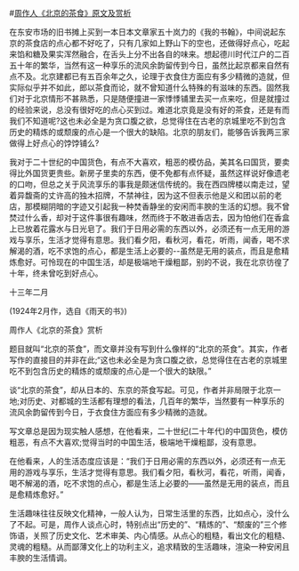 #[周作人《北京的茶食》原文及赏析](https://www.vrrw.net/wx/9085.html)

在东安市场的旧书摊上买到一本日本文章家五十岚力的《我的书翰》，中间说起东京的茶食店的点心都不好吃了，只有几家如上野山下的空也，还做得好点心，吃起来馅和糖及果实浑然融合，在舌头上分不出各自的味来。想起德川时代江户的二百五十年的繁华，当然有这一种享乐的流风余韵留传到今日，虽然比起京都来自然有点不及。北京建都已有五百余年之久，论理于衣食住方面应有多少精微的造就，但实际似乎并不如此，郎以茶食而论，就不曾知道什么特殊的有滋味的东西。固然我们对于北京情形不甚熟悉，只是随便撞进一家悸悸铺里去买一点来吃，但是就撞过的经验来说，总没有很好吃的点心买到过。难道北京竟是没有好的茶食，还是有而我们不知道呢?这也未必全是为贪口腹之欲，总觉得住在古老的京城里吃不到包含历史的精炼的或颓废的点心是一个很大的缺陷。北京的朋友们，能够告诉我两三家做得上好点心的饽饽铺么?



我对于二十世纪的中国货色，有点不大喜欢，粗恶的模仿品，美其名曰国货，要卖得比外国货更贵些。新房子里卖的东西，便不免都有点怀疑，虽然这样说好像遗老的口吻，但总之关于风流享乐的事我是颇迷信传统的。我在西四牌楼以南走过，望着异馥斋的丈许高的独木招牌，不禁神往，因为这不但表示他是义和团以前的老店，那模糊阴暗的字迹又引起我一种焚香静坐的安闲而丰腴的生活的幻想。我不曾焚过什么香，却对于这件事很有趣味，然而终于不敢进香店去，因为怕他们在香盒上已放着花露水与日光皂了。我们于日用必需的东西以外，必须还有一点无用的游戏与享乐，生活才觉得有意思。我们看夕阳，看秋河，看花，听雨，闻香，喝不求解渴的酒，吃不求饱的点心，都是生活上必要的--虽然是无用的装点，而且是愈精炼愈好。可怜现在的中国生活，却是极端地干燥粗鄙，别的不说，我在北京彷徨了十年，终未曾吃到好点心。

十三年二月

(1924年2月作，选自《雨天的书》)

周作人《北京的茶食》赏析

题目就叫“北京的茶食”，而文章并没有写到什么像样的“北京的茶食”。其实，作者写作的直接目的并非在此;“这也未必全是为贪口腹之欲，总觉得住在古老的京城里吃不到包含历史的精炼的或颓废的点心是一个很大的缺限。”

谈“北京的茶食”，却从日本的、东京的茶食写起。可见，作者并非局限于北京一地;对历史、对都城的生活都有理想的看法，几百年的繁华，当然要有一种享乐的流风余韵留传到今日，于衣食住方面应有多少精微的造就。

写文章总是因为现实触人感想，在他看来，二十世纪(二十年代)的中国货色，模仿粗恶，有点不大喜欢;觉得当时的中国生活，极端地干燥粗鄙，没有意思。

在他看来，人的生活态度应该是：“我们于日用必需的东西以外，必须还有一点无用的游戏与享乐，生活才觉得有意思。我们看夕阳，看秋河，看花，听雨，闻香，喝不解渴的酒，吃不求饱的点心，都是生活上必要的——虽然是无用的装点，而且是愈精炼愈好。”

生活趣味往往反映文化精神，一般人认为，日常生活里的东西，比如点心，没什么了不起。可是，周作人谈点心时，特别点出“历史的”、“精炼的”、“颓废的”三个修饰语，关照了历史文化、艺术审美、内心情感。从点心的粗糙，看出文化的粗糙、灵魂的粗糙。从而鄙薄文化上的功利主义，追求精致的生活趣味，渲染一种安闲且丰腴的生活情调。

